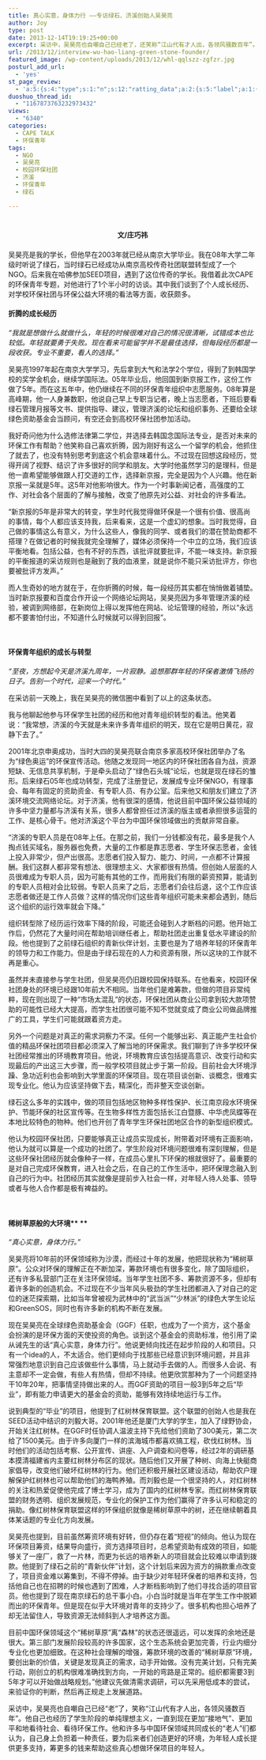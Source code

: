 ```yaml
---
title: 真心实意，身体力行 ——专访绿石、济溪创始人吴昊亮
author: Joy
type: post
date: 2013-12-14T19:19:25+00:00
excerpt: 采访中，吴昊亮也自嘲自己已经老了，还笑称“江山代有才人出，各领风骚数百年”。他自己也经历了学生阶段的单纯理想主义，一直到现在更加“接地气”、更加平和地看待社会、看待环保工作。
url: /2013/12/interview-wu-hao-liang-green-stone-founder/
featured_image: /wp-content/uploads/2013/12/whl-qqlszz-zgfzr.jpg
posturl_add_url:
  - 'yes'
st_page_review:
  - 'a:5:{s:4:"type";s:1:"n";s:12:"ratting_data";a:2:{s:5:"label";a:1:{i:0;s:0:"";}s:5:"score";a:1:{i:0;s:1:"0";}}s:7:"postion";s:2:"tl";s:5:"title";s:0:"";s:11:"score_label";s:0:"";}'
duoshuo_thread_id:
  - "1167873763232973432"
views:
  - "6340"
categories:
  - CAPE TALK
  - 环保青年
tags:
  - NGO
  - 吴昊亮
  - 校园环保社团
  - 济溪
  - 环保青年
  - 绿石

---
```

<h1 align="center">
  <span style="font-size: 14px; line-height: 1.5em;">文/庄巧祎</span>
</h1>

吴昊亮是我的学长，但他早在2003年就已经从南京大学毕业。我在08年大学二年级时听说了绿石，当时绿石已经成功从南京高校传奇社团联盟转型成了一个NGO。后来我在哈佛参加SEED项目，遇到了这位传奇的学长。我借着此次CAPE的环保青年专题，对他进行了1个半小时的访谈。其中我们谈到了个人成长经历、对学校环保社团与环保公益大环境的看法等方面，收获颇多。

<h4 align="left">
</h4>

<h4 align="left">
  <strong>折腾的成长经历</strong>
</h4>

_“我就是想做什么就做什么，年轻的时候很难对自己的情况很清晰，试错成本也比较低。年轻就要勇于失败。现在看来可能留学并不是最佳选择，但每段经历都是一段收获。专业不重要，看人的选择。”_

吴昊亮1997年起在南京大学学习，先后拿到大气和法学2个学位，得到了到韩国学校的奖学金机会，继续学国际法。05年毕业后，他回国到新京报工作，这份工作做了5年。而在这五年中，他仍继续在不同的环保青年组织中志愿服务。08年算是高峰期，他一人身兼数职，他说自己早上专职当记者，晚上当志愿者，下班后要看绿石管理月报等文书、提供指导、建议，管理济溪的论坛和组织事务、还要给全球绿色资助基金会当顾问，有空还会到高校环保社团参加活动。

我好奇问他为什么选修法律第二学位，并选择去韩国念国际法专业，是否对未来的环保工作有帮助？他笑称自己喜欢折腾，因为刚好有这么一个留学的机会，他抓住了就去了，也没有特别思考到底这个机会意味着什么。不过现在回想这段经历，觉得开阔了视野、结识了许多很好的同学和朋友。大学时他虽然学习的是理科，但是他一直希望能够做跟人打交道的工作，选择新京报，完全是因为个人兴趣。他在新京报一呆就是5年。这5年对他影响很大。作为一个时事新闻记者，高强度的工作、对社会各个层面的了解与接触，改变了他原先对公益、对社会的许多看法。

“新京报的5年是非常大的转变，学生时代我觉得做环保是一个很有价值、很高尚的事情，每个人都应该支持我，后来看来，这是一个虚幻的想象。当时我觉得，自己做的事情这么有意义，为什么这些人，像我的同学、或者我们的潜在赞助商都不搭理？在做记者的时候我就完全理解了，媒体必须保持一个中立的立场，我们应该平衡地看。包括公益，也有不好的东西，该批评就要批评，不能一味支持。新京报的平衡报道的采访规则也是融到了我的血液里，就是说你不能只采访批评方，你也要被批评方发声。”

而人生奇妙的地方就在于，在你折腾的时候，每一段经历其实都在悄悄做着铺垫。当时新京报要和百度合作开设一个网络论坛网站，吴昊亮因为多年管理济溪的经验，被调到网络部，在新岗位上得以发挥他在网站、论坛管理的经验，所以“永远都不要害怕付出，不知道什么时候就可以得到回报”。

&nbsp;

#### **环保青年组织的成长与转型**

_“至夜，方想起今天是济溪九周年，一片寂静。追想那群年轻的环保者激情飞扬的日子。告别一个时代，迎来一个时代。”_

在采访前一天晚上，我在吴昊亮的微信圈中看到了以上的这条状态。

我与他聊起他参与环保学生社团的经历和他对青年组织转型的看法。他笑着说：“我常想，济溪的今天就是未来许多青年组织的明天，现在它是明日黄花，寂静下去了。”

2001年北京申奥成功，当时大四的吴昊亮联合南京多家高校环保社团举办了名为“绿色奥运”的环保宣传活动。他随之发现同一地区内的环保社团各自为战，资源短缺、无信息共享机制，于是牵头启动了“绿色石头城”论坛，也就是现在绿石的雏形。后来绿石05年也成功转型，完成了注册登记，发展成专业环保NGO，有理事会、每年有固定的资助资金、有专职人员、有办公室。后来他又和朋友们建立了济溪环境交流网络论坛。对于济溪，他有很深的感情，他说目前中国环保公益领域的许多中坚力量都与济溪有关系，很多人都曾担任过济溪的版主或者承担很多运营的工作、是核心骨干。他对济溪这个平台为中国环保领域做出的贡献非常自豪。

“济溪的专职人员是在08年上任。在那之前，我们一分钱都没有花，最多是我个人掏点钱买域名，服务器也免费，大量的工作都是靠志愿者、学生环保志愿者，金钱上投入非常少，但产出很高。志愿者们投入智力、能力、时间，一点都不计算报酬。我们这群人都非常有想法、很理想主义、大家都很有热情。但创始人层面的人员很难成为专职人员，因为可能有其他的工作，而用我们有限的薪资预算，能请到的专职人员相对会比较弱。专职人员来了之后，志愿者们会往后退，这个工作应该志愿者做还是工作人员做？这样的情况你们这些青年组织可能未来都会遇到，随后这个组织的运行效率就会下降。”

组织转型除了经历运行效率下降的阶段，可能还会碰到人才断档的问题。他开始工作后，仍然花了大量时间在帮助培训继任者上，帮助社团走出重复低水平建设的阶段。他也提到了之前绿石组织的青新伙伴计划，主要也是为了培养年轻的环保青年的领导力和工作能力。但是由于绿石现在的人力和资源有限，所以这块的工作就不再是重心。

虽然并未直接参与学生社团，但吴昊亮仍旧跟校园保持联系。在他看来，校园环保社团身处的环境已经跟10年前大不相同。当年他们是难筹款，但做的项目非常纯粹，现在则出现了一种“市场太混乱”的状态，环保社团从商业公司拿到较大款项赞助的可能性已经大大提高，而学生社团很可能不知不觉就变成了商业公司做品牌推广的工具，学生们可能就跟着资方走。

另外一个问题是对真正的需求洞察力不深。任何一个能够出彩、真正能产生社会价值的精品环保社团项目都必须深入了解当地的环保需求。我们聊到了许多学校环保社团经常推出的环境教育项目。他说，环境教育应该包括提高意识、改变行动和实现最后的产出这三大步骤，而一般学校项目就止步于第一阶段。目前社会大环境浮躁、急功近利也会影响到大学里面的环保项目。现在项目谈创新、谈概念，很难实现专业化。他认为应该坚持做下去，精深化，而非整天空谈创新。

绿石这么多年的实践中，做的项目包括地区物种多样性保护、长江南京段水环境保护、节能环保的社区宣传等。在生物多样性方面包括长江白暨豚、中华虎凤蝶等在本地比较特色的物种。他们也开创了青年学生环保社团地区合作的新型组织模式。

他认为校园环保社团，只要能够真正让成员实现成长，附带着对环境有正面影响，他认为就可以算是一个成功的社团了。学生阶段对环境问题很难有深刻理解，但是这些环保社团经历就会像种子一样，在成员心里扎下环保的根就很好了。最重要的是对自己完成环保教育，进入社会之后，在自己的工作生活中，把环保理念融入到自己的行为中。社团经历其实就像是提前步入社会一样，对年轻人待人处事、领导或者与他人合作都是极有裨益的。

&nbsp;

#### **稀树草原般的大环境**** **

_“真心实意，身体力行。”_

吴昊亮将10年前的环保领域称为沙漠，而经过十年的发展，他把现状称为“稀树草原”。公众对环保的理解正在不断加深，筹款环境也有很多变化，除了国际组织，还有许多私营部门正在关注环保领域。当年学生社团不多、筹款资源不多，但却有着许多新的创造机会。不过现在不少当年风头极劲的学生社团都进入了对自己的定位的迷茫探索期，比如当年曾被视为武林中的“武当派”“少林派”的绿色大学生论坛和GreenSOS，同时也有许多新的机构不断在发展。

现在吴昊亮在全球绿色资助基金会（GGF）任职，也成为了一个资方，这个基金会扮演的是环保方面的天使投资的角色。谈到这个基金会的资助标准，他引用了梁从诫先生的话“真心实意，身体力行”。他说更倾向找还在起步阶段的人和项目。只有一个idea的人，不太适合。他们更倾向于找那些已经意识到环境问题，并且非常强烈地意识到自己应该做些什么事情，马上就动手去做的人。而很多人会说、有主意却不一定会做，有些人有热情，但却不持续。他更欣赏那种为了一个问题坚持干10年20年，把事情坚持做出来的人。而GGF资助的项目一般3到5年之后“毕业”，即有能力申请更大的基金会的资助，能够有效持续地运行与工作。

说到典型的“毕业”的项目，他提到了红树林保育联盟。这个联盟的创始人也是我在SEED活动中结识的刘毅大哥。2001年他还是厦门大学的学生，加入了绿野协会，开始关注红树林。在GGF时任协调人温波主持下先给他们资助了300美元，第二次给了1500美元。由于许多向厦门一样的滨海城市都喜欢搞工程，砍伐红树林。当时他们的活动包括考察、公开宣传、讲座、入户调查和问卷等，经过2年的调研基本摸清福建省内主要红树林分布区的现状。随后他们又开展了种树、向海上快艇商家倡导，改变他们破坏红树林的行为。他们还积极开展社区建设活动，帮助农户理解保护红树林也可以帮助他们的海鸭养殖。而刘毅也是一个很坚持的人，对红树林的关注和热爱促使他完成了博士学习，成为了国内的红树林专家。而红树林保育联盟的财务透明、组织发展规范，专业化的保护工作为他们赢得了许多认可和稳定的捐助。像红树林保育联盟这样的环保组织就像是稀树草原中的树，还在继续朝着具体某话题的专业化方向发展。

吴昊亮也提到，目前虽然筹资环境有好转，但仍存在着“短视”的倾向。他认为现在环保项目筹资，结果导向盛行，资方选择项目时，总希望资助有成效的项目，如能够关了一座厂，救了一片林，而更为长远的培养新人的项目就会比较难以申请到拨款。他提到了绿石之前的“青新伙伴”计划，这个计划后来因为资方的捐款重点改变了，项目资金难以筹集到，不得不停掉。由于缺少对年轻环保者的培养和支持，包括他自己也在招聘的时候也遇到了困难，人才断档影响到了他们寻找合适的项目官员。他也提到了现在南京绿石的总干事小白。小白当时就是当年在学生工作中脱颖而出的环保青年。但是现在似乎大环境对青年的支持少了。很多机构也担心培养了却无法留住人，导致资源无法倾斜到人才培养这方面。

目前中国环保领域这个“稀树草原”离“森林”的状态还很遥远，可以发挥的余地还是很大。第三部门发展阶段较高的许多国家，这个生态系统会更加完善，行业内细分专业化也更加细致。在这种社会理解的增强，筹款环境的改善的“稀树草原”环境，要创出新的价值，关键是发现真正的需求，动手开始做。没有完美计划，只有完美行动，刚创立的机构很难准确找到方向，一开始的弯路是正常的。组织都需要3到5年才可以开始做战略规划。”他建议先做清需求调研，可以先采用低成本的尝试，来验证你的判断，然后再正规走上发展道路。

采访中，吴昊亮也自嘲自己已经“老”了，笑称“江山代有才人出，各领风骚数百年”。他自己也经历了学生阶段的单纯理想主义，一直到现在更加“接地气”、更加平和地看待社会、看待环保工作。他和许多与中国环保领域共同成长的“老人”们都认为，自己身上负担着一种责任，要为后来者们创造更好的环境，为年轻人成长提供更多支持，筹更多的钱来帮助这些真心想做环保项目的年轻人。